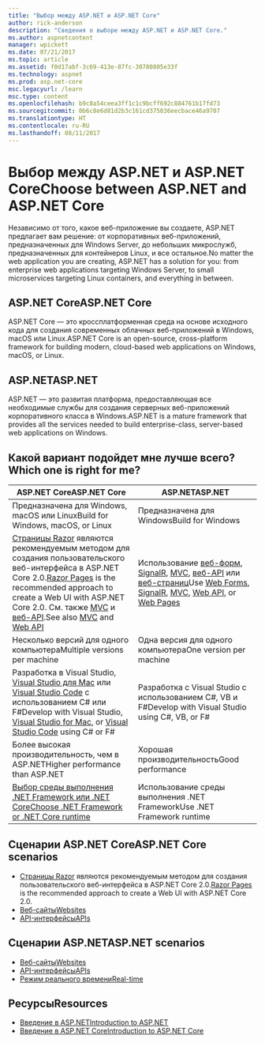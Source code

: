 ```yaml
---
title: "Выбор между ASP.NET и ASP.NET Core"
author: rick-anderson
description: "Сведения о выборе между ASP.NET и ASP.NET Core."
ms.author: aspnetcontent
manager: wpickett
ms.date: 07/21/2017
ms.topic: article
ms.assetid: f0d17abf-3c69-413e-87fc-30780805e33f
ms.technology: aspnet
ms.prod: asp.net-core
msc.legacyurl: /learn
msc.type: content
ms.openlocfilehash: b9c8a54ceea3ff1c1c9bcff692c884761b17fd73
ms.sourcegitcommit: 0b6c8e6d81d2b3c161cd375036eecbace46a9707
ms.translationtype: HT
ms.contentlocale: ru-RU
ms.lasthandoff: 08/11/2017
---
```

# <a name="choose-between-aspnet-and-aspnet-core"></a><span data-ttu-id="13d22-103">Выбор между ASP.NET и ASP.NET Core</span><span class="sxs-lookup"><span data-stu-id="13d22-103">Choose between ASP.NET and ASP.NET Core</span></span> 

<span data-ttu-id="13d22-104">Независимо от того, какое веб-приложение вы создаете, ASP.NET предлагает вам решение: от корпоративных веб-приложений, предназначенных для Windows Server, до небольших микрослужб, предназначенных для контейнеров Linux, и все остальное.</span><span class="sxs-lookup"><span data-stu-id="13d22-104">No matter the web application you are creating, ASP.NET has a solution for you: from enterprise web applications targeting Windows Server, to small microservices targeting Linux containers, and everything in between.</span></span>

## <a name="aspnet-core"></a><span data-ttu-id="13d22-105">ASP.NET Core</span><span class="sxs-lookup"><span data-stu-id="13d22-105">ASP.NET Core</span></span>

<span data-ttu-id="13d22-106">ASP.NET Core — это кроссплатформенная среда на основе исходного кода для создания современных облачных веб-приложений в Windows, macOS или Linux.</span><span class="sxs-lookup"><span data-stu-id="13d22-106">ASP.NET Core is an open-source, cross-platform framework for building modern, cloud-based web applications on Windows, macOS, or Linux.</span></span>

## <a name="aspnet"></a><span data-ttu-id="13d22-107">ASP.NET</span><span class="sxs-lookup"><span data-stu-id="13d22-107">ASP.NET</span></span>

<span data-ttu-id="13d22-108">ASP.NET — это развитая платформа, предоставляющая все необходимые службы для создания серверных веб-приложений корпоративного класса в Windows.</span><span class="sxs-lookup"><span data-stu-id="13d22-108">ASP.NET is a mature framework that provides all the services needed to build enterprise-class, server-based web applications on Windows.</span></span>

## <a name="which-one-is-right-for-me"></a><span data-ttu-id="13d22-109">Какой вариант подойдет мне лучше всего?</span><span class="sxs-lookup"><span data-stu-id="13d22-109">Which one is right for me?</span></span>

| <span data-ttu-id="13d22-110">ASP.NET Core</span><span class="sxs-lookup"><span data-stu-id="13d22-110">ASP.NET Core</span></span> | <span data-ttu-id="13d22-111">ASP.NET</span><span class="sxs-lookup"><span data-stu-id="13d22-111">ASP.NET</span></span> |
|---|---|
|<span data-ttu-id="13d22-112">Предназначена для Windows, macOS или Linux</span><span class="sxs-lookup"><span data-stu-id="13d22-112">Build for Windows, macOS, or Linux</span></span>|<span data-ttu-id="13d22-113">Предназначена для Windows</span><span class="sxs-lookup"><span data-stu-id="13d22-113">Build for Windows</span></span>|
|<span data-ttu-id="13d22-114">[Страницы Razor](xref:mvc/razor-pages/index) являются рекомендуемым методом для создания пользовательского веб-интерфейса в ASP.NET Core 2.0.</span><span class="sxs-lookup"><span data-stu-id="13d22-114">[Razor Pages](xref:mvc/razor-pages/index) is the recommended approach to create a Web UI with ASP.NET Core 2.0.</span></span> <span data-ttu-id="13d22-115">См. также [MVC](xref:mvc/overview) и [веб-API](xref:tutorials/first-web-api).</span><span class="sxs-lookup"><span data-stu-id="13d22-115">See also [MVC](xref:mvc/overview) and [Web API](xref:tutorials/first-web-api)</span></span>|<span data-ttu-id="13d22-116">Использование [веб-форм](https://docs.microsoft.com/aspnet/web-forms), [SignalR](https://docs.microsoft.com/aspnet/signalr), [MVC](https://docs.microsoft.com/aspnet/mvc), [веб-API](https://docs.microsoft.com/aspnet/web-api/) или [веб-страниц](https://docs.microsoft.com/aspnet/web-pages)</span><span class="sxs-lookup"><span data-stu-id="13d22-116">Use [Web Forms](https://docs.microsoft.com/aspnet/web-forms), [SignalR](https://docs.microsoft.com/aspnet/signalr), [MVC](https://docs.microsoft.com/aspnet/mvc), [Web API](https://docs.microsoft.com/aspnet/web-api/), or [Web Pages](https://docs.microsoft.com/aspnet/web-pages)</span></span>|
|<span data-ttu-id="13d22-117">Несколько версий для одного компьютера</span><span class="sxs-lookup"><span data-stu-id="13d22-117">Multiple versions per machine</span></span>|<span data-ttu-id="13d22-118">Одна версия для одного компьютера</span><span class="sxs-lookup"><span data-stu-id="13d22-118">One version per machine</span></span>|
|<span data-ttu-id="13d22-119">Разработка в Visual Studio, [Visual Studio для Mac](https://www.visualstudio.com/vs/visual-studio-mac/) или [Visual Studio Code](https://code.visualstudio.com/) с использованием C# или F#</span><span class="sxs-lookup"><span data-stu-id="13d22-119">Develop with Visual Studio, [Visual Studio for Mac](https://www.visualstudio.com/vs/visual-studio-mac/), or [Visual Studio Code](https://code.visualstudio.com/) using C# or F#</span></span>|<span data-ttu-id="13d22-120">Разработка с Visual Studio с использованием C#, VB и F#</span><span class="sxs-lookup"><span data-stu-id="13d22-120">Develop with Visual Studio using C#, VB, or F#</span></span>|
|<span data-ttu-id="13d22-121">Более высокая производительность, чем в ASP.NET</span><span class="sxs-lookup"><span data-stu-id="13d22-121">Higher performance than ASP.NET</span></span>|<span data-ttu-id="13d22-122">Хорошая производительность</span><span class="sxs-lookup"><span data-stu-id="13d22-122">Good performance</span></span>|
|[<span data-ttu-id="13d22-123">Выбор среды выполнения .NET Framework или .NET Core</span><span class="sxs-lookup"><span data-stu-id="13d22-123">Choose .NET Framework or .NET Core runtime</span></span>](https://docs.microsoft.com/dotnet/articles/standard/choosing-core-framework-server)|<span data-ttu-id="13d22-124">Использование среды выполнения .NET Framework</span><span class="sxs-lookup"><span data-stu-id="13d22-124">Use .NET Framework runtime</span></span>|

## <a name="aspnet-core-scenarios"></a><span data-ttu-id="13d22-125">Сценарии ASP.NET Core</span><span class="sxs-lookup"><span data-stu-id="13d22-125">ASP.NET Core scenarios</span></span>

<!-- update link to Razor Pages mvc movie series when done -->
* <span data-ttu-id="13d22-126">[Страницы Razor](xref:mvc/razor-pages/index) являются рекомендуемым методом для создания пользовательского веб-интерфейса в ASP.NET Core 2.0.</span><span class="sxs-lookup"><span data-stu-id="13d22-126">[Razor Pages](xref:mvc/razor-pages/index) is the recommended approach to create a Web UI with ASP.NET Core 2.0.</span></span>
* [<span data-ttu-id="13d22-127">Веб-сайты</span><span class="sxs-lookup"><span data-stu-id="13d22-127">Websites</span></span>](xref:tutorials/first-mvc-app/index)
* [<span data-ttu-id="13d22-128">API-интерфейсы</span><span class="sxs-lookup"><span data-stu-id="13d22-128">APIs</span></span>](xref:tutorials/first-web-api)

## <a name="aspnet-scenarios"></a><span data-ttu-id="13d22-129">Сценарии ASP.NET</span><span class="sxs-lookup"><span data-stu-id="13d22-129">ASP.NET scenarios</span></span>

* [<span data-ttu-id="13d22-130">Веб-сайты</span><span class="sxs-lookup"><span data-stu-id="13d22-130">Websites</span></span>](https://docs.microsoft.com/aspnet/mvc)
* [<span data-ttu-id="13d22-131">API-интерфейсы</span><span class="sxs-lookup"><span data-stu-id="13d22-131">APIs</span></span>](https://docs.microsoft.com/aspnet/web-api)
* [<span data-ttu-id="13d22-132">Режим реального времени</span><span class="sxs-lookup"><span data-stu-id="13d22-132">Real-time</span></span>](https://docs.microsoft.com/aspnet/signalr)

## <a name="resources"></a><span data-ttu-id="13d22-133">Ресурсы</span><span class="sxs-lookup"><span data-stu-id="13d22-133">Resources</span></span>

* [<span data-ttu-id="13d22-134">Введение в ASP.NET</span><span class="sxs-lookup"><span data-stu-id="13d22-134">Introduction to ASP.NET</span></span>](https://docs.microsoft.com/aspnet/overview)
* [<span data-ttu-id="13d22-135">Введение в ASP.NET Core</span><span class="sxs-lookup"><span data-stu-id="13d22-135">Introduction to ASP.NET Core</span></span>](xref:index)
